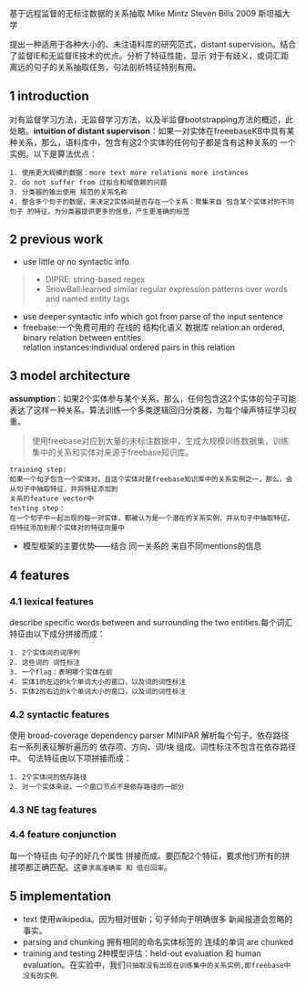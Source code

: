 基于远程监督的无标注数据的关系抽取 Mike Mintz Steven Bills 2009 斯坦福大学<br>

提出一种适用于各种大小的、未注语料库的研究范式，distant supervision。结合了监督IE和无监督IE技术的优点。分析了特征性能，显示 对于有歧义，或词汇距离远的句子的关系抽取任务，句法剖析特征特别有用。
## 1 introduction
对有监督学习方法，无监督学习方法，以及半监督bootstrapping方法的概述，此处略。**intuition of distant supervison**：如果一对实体在freeebaseKB中具有某种关系，那么，语料库中，包含有这2个实体的任何句子都是含有这种关系的 一个实例。以下是算法优点：
```
1. 使用更大规模的数据：more text more relations more instances
2. do not suffer from 过拟合和域依赖的问题
3. 分类器的输出使用 规范的关系名称
4. 整合多个句子的数据，来决定2实体间是否存在一个关系：聚集来自 包含某个实体对的不同句子 的特征，为分类器提供更多的信息，产生更准确的标签
```
## 2 previous work
+ use little or no syntactic info
>+ DIPRE: string-based regex
>+ SnowBall:learned similar regular expression patterns over words and named entity tags

+ use deeper syntactic info which got from parse of the input sentence
+ freebase:一个免费可用的 在线的 结构化语义 数据库
relation:an ordered, binary relation between entities.<br>
relation instances:individual ordered pairs in this relation

## 3 model architecture
**assumption**：如果2个实体参与某个关系，那么，任何包含这2个实体的句子可能表达了这样一种关系。算法训练一个多类逻辑回归分类器，为每个噪声特征学习权重。
>使用freebase对应到大量的未标注数据中，生成大规模训练数据集，训练集中的关系和实体对来源于freebase知识库。
```
training step:
如果一个句子包含一个实体对，且这个实体对是freebase知识库中的关系实例之一，那么，会从句子中抽取特征，并将特征添加到
关系的feature vector中
testing step：
在一个句子中一起出现的每一对实体，都被认为是一个潜在的关系实例，并从句子中抽取特征，将特征添加到那个实体对的特征向量中
```
+ 模型框架的主要优势——结合 同一关系的 来自不同mentions的信息
## 4 features
### 4.1 lexical features
describe specific words between and surrounding the two entities.每个词汇特征由以下成分拼接而成：
```
1. 2个实体间的词序列
2. 这些词的 词性标注
3. 一个flag：表明哪个实体在前
4. 实体1的左边的k个单词大小的窗口，以及词的词性标注
5. 实体2的右边的k个单词大小的窗口，以及词的词性标注
```
### 4.2 syntactic features
使用 broad-coverage dependency parser MINIPAR 解析每个句子。依存路径右一系列表征解析遍历的 依存项、方向、词/块 组成。词性标注不包含在依存路径中。
句法特征由以下项拼接而成：
```
1. 2个实体间的依存路径
2. 对一个实体来说，一个窗口节点不是依存路径的一部分
```
### 4.3 NE tag features
### 4.4 feature conjunction
每一个特征由 句子的好几个属性 拼接而成。要匹配2个特征，要求他们所有的拼接项都正确匹配。这`要求高准确率 和 低召回率`。
## 5 implementation
+ text
使用wikipedia。因为相对很新；句子倾向于明确很多 新闻报道会忽略的 事实。
+ parsing and chunking
拥有相同的命名实体标签的 连续的单词 are chunked
+ training and testing
2种模型评估：held-out evaluation 和 human evaluation。在实验中，我们`只抽取没有出现在训练集中的关系实例,即freebase中没有的实例`.

